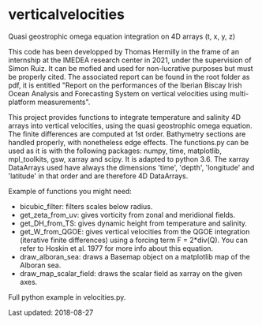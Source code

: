 # verticalvelocities
Quasi geostrophic omega equation integration on 4D arrays (t, x, y, z)

This code has been developped by Thomas Hermilly in the frame of an internship at the IMEDEA
research center in 2021, under the supervision of Simon Ruiz. It can be mofied and used for
non-lucrative purposes but must be properly cited. The associated report can be found in the
root folder as pdf, it is entitled "Report on the performances of the Iberian Biscay Irish Ocean
Analysis and Forecasting System on vertical velocities using multi-platform measurements".

This project provides functions to integrate temperature and salinity 4D arrays into vertical
velocities, using the quasi geostrophic omega equation. The finite differences are computed
at 1st order. Bathymetry sections are handled properly, with nonetheless edge effects. The
functions.py can be used as it is with the following packages: numpy, time, matplotlib, 
mpl_toolkits, gsw, xarray and scipy. It is adapted to python 3.6. The xarray DataArrays
used have always the dimensions 'time', 'depth', 'longitude' and 'latitude' in that order
and are therefore 4D DataArrays.

Example of functions you might need:

- bicubic_filter: filters scales below radius.
- get_zeta_from_uv: gives vorticity from zonal and meridional fields.
- get_DH_from_TS: gives dynamic height from temperature and salinity.
- get_W_from_QGOE: gives vertical velocities from the QGOE integration (iterative finite
differences) using a forcing term F = 2*div(Q). You can refer to Hoskin et al. 1977 for 
more info about this equation.
- draw_alboran_sea: draws a Basemap object on a matplotlib map of the Alboran sea.
- draw_map_scalar_field: draws the scalar field as xarray on the given axes.

Full python example in velocities.py.

Last updated: 2018-08-27
